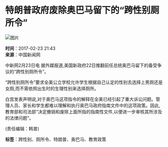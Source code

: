 # 特朗普政府废除奥巴马留下的“跨性别厕所令”

![图片](http://m.ce.cn/images/cecn-icon.jpg)

**时间**：2017-02-23 21:43  
**来源**：中国新闻网  

中新网2月23日电 据外媒报道,美国新政府22日推翻前任总统奥巴马留下的备受争议的“跨性别厕所令”。

“跨性别厕所令”要求全美公立学校允许学生根据自己认定的性别去选择上男厕还是女厕,而不需依照出生时的生理性别来选择厕所。

白宫发表声明说,对于奥巴马这项指令的解释在全美已经引起了重大诉讼问题。管理人员、家长和学生都难以理解和执行奥巴马政府指南文件中的这项政策。因此,教育部和司法部“决定撤销和废除上面所指的指南性文件,以便进一步审核其所涉及的法律问题”。

(责任编辑：韩普)

**标签**：跨性别、厕所令、特朗普、奥巴马、教育政策